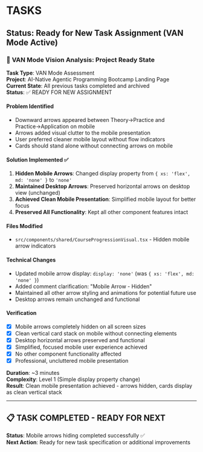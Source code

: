 # TASKS

## Status: Ready for New Task Assignment (VAN Mode Active)

### 🎯 **VAN Mode Vision Analysis**: Project Ready State

**Task Type**: VAN Mode Assessment  
**Project**: AI-Native Agentic Programming Bootcamp Landing Page  
**Current State**: All previous tasks completed and archived  
**Status**: ✅ READY FOR NEW ASSIGNMENT  

#### Problem Identified
- Downward arrows appeared between Theory→Practice and Practice→Application on mobile
- Arrows added visual clutter to the mobile presentation
- User preferred cleaner mobile layout without flow indicators
- Cards should stand alone without connecting arrows on mobile

#### Solution Implemented ✅
1. **Hidden Mobile Arrows**: Changed display property from `{ xs: 'flex', md: 'none' }` to `'none'`
2. **Maintained Desktop Arrows**: Preserved horizontal arrows on desktop view (unchanged)
3. **Achieved Clean Mobile Presentation**: Simplified mobile layout for better focus
4. **Preserved All Functionality**: Kept all other component features intact

#### Files Modified
- `src/components/shared/CourseProgressionVisual.tsx` - Hidden mobile arrow indicators

#### Technical Changes
- Updated mobile arrow display: `display: 'none'` (was `{ xs: 'flex', md: 'none' }`)
- Added comment clarification: "Mobile Arrow - Hidden"
- Maintained all other arrow styling and animations for potential future use
- Desktop arrows remain unchanged and functional

#### Verification
- [x] Mobile arrows completely hidden on all screen sizes
- [x] Clean vertical card stack on mobile without connecting elements
- [x] Desktop horizontal arrows preserved and functional
- [x] Simplified, focused mobile user experience achieved
- [x] No other component functionality affected
- [x] Professional, uncluttered mobile presentation

**Duration**: ~3 minutes  
**Complexity**: Level 1 (Simple display property change)  
**Result**: Clean mobile presentation achieved - arrows hidden, cards display as clean vertical stack

---

## 📋 **TASK COMPLETED - READY FOR NEXT**

**Status**: Mobile arrows hiding completed successfully ✅  
**Next Action**: Ready for new task specification or additional improvements

